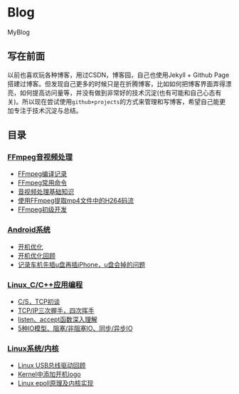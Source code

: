 # Blog
MyBlog
## 写在前面

以前也喜欢玩各种博客，用过CSDN，博客园，自己也使用Jekyll + Github Page搭建过博客。但发现自己更多的时候只是在折腾博客，比如如何把博客界面弄得漂亮，如何提高访问量等，并没有做到非常好的技术沉淀(也有可能和自己心态有关)。所以现在尝试使用`github+projects`的方式来管理和写博客，希望自己能更加专注于技术沉淀与总结。

## 目录

### [FFmpeg音视频处理]()
- [FFmpeg编译记录](https://github.com/jason--liu/Blog/issues/11)
- [FFmpeg常用命令](https://github.com/jason--liu/Blog/issues/13)
- [音视频处理基础知识](https://github.com/jason--liu/Blog/issues/16)
- [使用FFmpeg提取mp4文件中的H264码流](https://github.com/jason--liu/Blog/issues/17)
- [FFmpeg初级开发](https://github.com/jason--liu/Blog/issues/14)

### [Android系统](https://github.com/jason--liu/Blog/projects/1)
- [开机优化](https://github.com/jason--liu/Blog/issues/1) 
- [开机优化回顾](https://github.com/jason--liu/Blog/issues/7)
- [记录车机先插u盘再插iPhone，u盘会掉的问题](https://github.com/jason--liu/Blog/issues/8)

### [Linux_C/C++应用编程](https://github.com/jason--liu/Blog/projects/2)
- [C/S，TCP初谈](https://github.com/jason--liu/Blog/issues/2) 
- [TCP/IP三次握手，四次挥手](https://github.com/jason--liu/Blog/issues/3) 
- [listen、accept函数深入理解](https://github.com/jason--liu/Blog/issues/4) 
- [5种IO模型、阻塞/非阻塞IO、同步/异步IO](https://github.com/jason--liu/Blog/issues/5)

### [Linux系统/内核](https://github.com/jason--liu/Blog/projects/3)
- [Linux USB总线驱动回顾](https://github.com/jason--liu/Blog/issues/10) 
- [Kernel中添加开机logo](https://github.com/jason--liu/Blog/issues/15)
- [Linux epoll原理及内核实现](https://github.com/jason--liu/Blog/issues/6)


